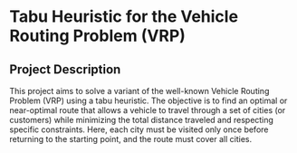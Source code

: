 # Tabu Heuristic for the Vehicle Routing Problem (VRP)

## Project Description

This project aims to solve a variant of the well-known Vehicle Routing Problem (VRP) using a tabu heuristic. The objective is to find an optimal or near-optimal route that allows a vehicle to travel through a set of cities (or customers) while minimizing the total distance traveled and respecting specific constraints. Here, each city must be visited only once before returning to the starting point, and the route must cover all cities.
